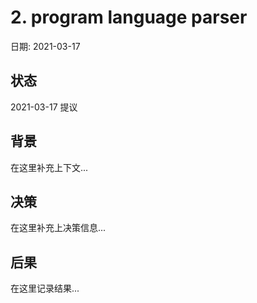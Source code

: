# 2. program language parser

日期: 2021-03-17

## 状态

2021-03-17 提议

## 背景

在这里补充上下文...

## 决策

在这里补充上决策信息...

## 后果

在这里记录结果...
